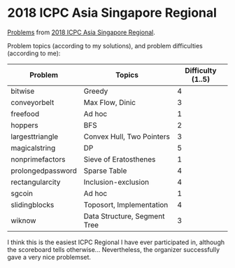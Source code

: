 # 2018 ICPC Asia Singapore Regional

[Problems](https://open.kattis.com/problem-sources/2018%20ICPC%20Asia%20Singapore%20Regional) from [2018 ICPC Asia Singapore Regional](https://www.comp.nus.edu.sg/~acmicpc/).

Problem topics (according to my solutions), and problem difficulties (according to me):

| Problem | Topics | Difficulty (1..5) |
| ------- | ------ | ----------------- |
| bitwise | Greedy | 4 |
| conveyorbelt | Max Flow, Dinic | 3 |
| freefood | Ad hoc | 1 |
| hoppers | BFS | 2 |
| largesttriangle | Convex Hull, Two Pointers | 3 |
| magicalstring | DP | 5 |
| nonprimefactors | Sieve of Eratosthenes | 1 |
| prolongedpassword | Sparse Table | 4 |
| rectangularcity | Inclusion-exclusion | 4 |
| sgcoin | Ad hoc | 1 |
| slidingblocks | Toposort, Implementation | 4 |
| wiknow | Data Structure, Segment Tree | 3 |

I think this is the easiest ICPC Regional I have ever participated in, although the scoreboard tells otherwise...
Nevertheless, the organizer successfully gave a very nice problemset.
